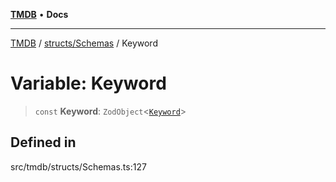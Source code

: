 [**TMDB**](../../../README.md) • **Docs**

***

[TMDB](../../../README.md) / [structs/Schemas](../README.md) / Keyword

# Variable: Keyword

> `const` **Keyword**: `ZodObject`\<[`Keyword`](../type-aliases/Keyword.md)\>

## Defined in

src/tmdb/structs/Schemas.ts:127
